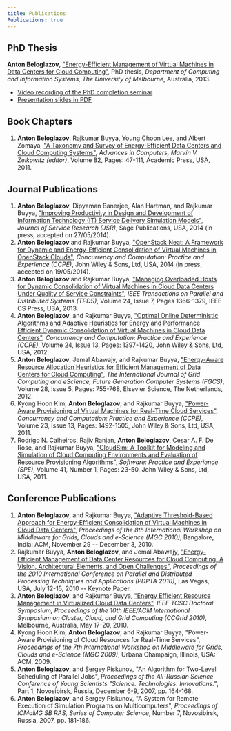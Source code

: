 ```yaml
---
title: Publications
Publications: true
---
```


## PhD Thesis

**Anton Beloglazov**, ["Energy-Efficient Management of Virtual Machines in Data
Centers for Cloud Computing"](/thesis.pdf "Energy-Efficient Management of
Virtual Machines in Data Centers for Cloud Computing"), PhD thesis, _Department
of Computing and Information Systems, The University of Melbourne_, Australia,
2013.

* [Video recording of the PhD completion
  seminar](https://www.youtube.com/watch?v=pPQ-tuKoSss)
* [Presentation slides in PDF](/thesis-slides.pdf)


## Book Chapters

1. **Anton Beloglazov**, Rajkumar Buyya, Young Choon Lee, and Albert Zomaya, ["A
   Taxonomy and Survey of Energy-Efficient Data Centers and Cloud Computing
   Systems"](/papers/2011-advances-in-computers-taxonomy.pdf "A Taxonomy and
   Survey of Energy-Efficient Data Centers and Cloud Computing Systems"),
   _Advances in Computers, Marvin V. Zelkowitz (editor)_, Volume 82, Pages:
   47-111, Academic Press, USA, 2011.


## Journal Publications

1. **Anton Beloglazov**, Dipyaman Banerjee, Alan Hartman, and Rajkumar Buyya,
   ["Improving Productivity in Design and Development of Information Technology
   (IT) Service Delivery Simulation
   Models"](/papers/2014-jsr-service-simulation.pdf "Improving Productivity in
   Design and Development of Information Technology (IT) Service Delivery
   Simulation Models"), _Journal of Service Research (JSR)_, Sage Publications,
   USA, 2014 (in press, accepted on 27/05/2014).
1. **Anton Beloglazov** and Rajkumar Buyya, ["OpenStack Neat: A Framework for
   Dynamic and Energy-Efficient Consolidation of Virtual Machines in OpenStack
   Clouds"](/papers/2014-ccpe-openstack-neat.pdf "OpenStack Neat: A Framework
   for Dynamic and Energy-Efficient Consolidation of Virtual Machines in
   OpenStack Clouds"), _Concurrency and Computation: Practice and Experience
   (CCPE)_, John Wiley & Sons, Ltd, USA, 2014 (in press, accepted on 19/05/2014).
1. **Anton Beloglazov** and Rajkumar Buyya, ["Managing Overloaded Hosts for
   Dynamic Consolidation of Virtual Machines in Cloud Data Centers Under Quality
   of Service Constraints"](/papers/2013-tpds-managing-overloaded-hosts.pdf
   "Managing Overloaded Hosts for Dynamic Consolidation of Virtual Machines in
   Cloud Data Centers Under Quality of Service Constraints"), _IEEE Transactions
   on Parallel and Distributed Systems (TPDS)_, Volume 24, Issue 7, Pages
   1366-1379, IEEE CS Press, USA, 2013.
1. **Anton Beloglazov**, and Rajkumar Buyya, ["Optimal Online Deterministic
   Algorithms and Adaptive Heuristics for Energy and Performance Efficient
   Dynamic Consolidation of Virtual Machines in Cloud Data
   Centers"](/papers/2012-ccpe-vm-consolidation-algorithms.pdf "Optimal Online
   Deterministic Algorithms and Adaptive Heuristics for Energy and Performance
   Efficient Dynamic Consolidation of Virtual Machines in Cloud Data Centers"),
   _Concurrency and Computation: Practice and Experience (CCPE)_, Volume 24,
   Issue 13, Pages: 1397-1420, John Wiley & Sons, Ltd, USA, 2012.
1. **Anton Beloglazov**, Jemal Abawajy, and Rajkumar Buyya, ["Energy-Aware
   Resource Allocation Heuristics for Efficient Management of Data Centers for
   Cloud Computing"](/papers/2012-fgcs-vm-consolidation-heuristics.pdf
   "Energy-Aware Resource Allocation Heuristics for Efficient Management of Data
   Centers for Cloud Computing"), _The International Journal of Grid Computing
   and eScience, Future Generation Computer Systems (FGCS)_, Volume 28, Issue 5,
   Pages: 755-768, Elsevier Science, The Netherlands, 2012.
1. Kyong Hoon Kim, **Anton Beloglazov**, and Rajkumar Buyya, ["Power-Aware
   Provisioning of Virtual Machines for Real-Time Cloud
   Services"](/papers/2011-ccpe-vm-provisioning-for-real-time-services.pdf
   "Power-Aware Provisioning of Virtual Machines for Real-Time Cloud Services"),
   _Concurrency and Computation: Practice and Experience (CCPE)_, Volume 23,
   Issue 13, Pages: 1492-1505, John Wiley & Sons, Ltd, USA, 2011.
1. Rodrigo N. Calheiros, Rajiv Ranjan, **Anton Beloglazov**, Cesar A. F. De
   Rose, and Rajkumar Buyya, ["CloudSim: A Toolkit for Modeling and Simulation
   of Cloud Computing Environments and Evaluation of Resource Provisioning
   Algorithms"](/papers/2011-spe-cloudsim.pdf "CloudSim: A Toolkit for Modeling
   and Simulation of Cloud Computing Environments and Evaluation of Resource
   Provisioning Algorithms"), _Software: Practice and Experience (SPE)_, Volume
   41, Number 1, Pages: 23-50, John Wiley & Sons, Ltd, USA, 2011.


## Conference Publications

1. **Anton Beloglazov**, and Rajkumar Buyya, ["Adaptive Threshold-Based Approach
   for Energy-Efficient Consolidation of Virtual Machines in Cloud Data
   Centers"](/papers/2010-adaptive-threshold-mgc.pdf "Adaptive Threshold-Based
   Approach for Energy-Efficient Consolidation of Virtual Machines in Cloud Data
   Centers"), _Proceedings of the 8th International Workshop on Middleware for
   Grids, Clouds and e-Science (MGC 2010)_, Bangalore, India: ACM, November 29 --
   December 3, 2010.
1. Rajkumar Buyya, **Anton Beloglazov**, and Jemal Abawajy, ["Energy-Efficient
   Management of Data Center Resources for Cloud Computing: A Vision,
   Architectural Elements, and Open
   Challenges"](/papers/2010-energy-efficient-pdpta.pdf "Energy-Efficient
   Management of Data Center Resources for Cloud Computing: A Vision,
   Architectural Elements, and Open Challenges"), _Proceedings of the 2010
   International Conference on Parallel and Distributed Processing Techniques
   and Applications (PDPTA 2010)_, Las Vegas, USA, July 12-15, 2010 -- Keynote
   Paper.
1. **Anton Beloglazov**, and Rajkumar Buyya, ["Energy Efficient Resource
   Management in Virtualized Cloud Data
   Centers"](/papers/2010-ccgrid-vm-consolidation.pdf "Energy Efficient Resource
   Management in Virtualized Cloud Data Centers"), _IEEE TCSC Doctoral
   Symposium, Proceedings of the 10th IEEE/ACM International Symposium on
   Cluster, Cloud, and Grid Computing (CCGrid 2010)_, Melbourne, Australia, May
   17-20, 2010.
1. Kyong Hoon Kim, **Anton Beloglazov**, and Rajkumar Buyya, "Power-Aware
   Provisioning of Cloud Resources for Real-Time Services", _Proceedings of the
   7th International Workshop on Middleware for Grids, Clouds and e-Science (MGC
   2009)_, Urbana Champaign, Illinois, USA: ACM, 2009.
1. **Anton Beloglazov**, and Sergey Piskunov, "An Algorithm for Two-Level
   Scheduling of Parallel Jobs", _Proceedings of the All-Russian Science
   Conference of Young Scientists "Science. Technologies. Innovations."_, Part
   1, Novosibirsk, Russia, December 6-9, 2007, pp. 164-168.
1. **Anton Beloglazov**, and Sergey Piskunov, "A System for Remote Execution of
   Simulation Programs on Multicomputers", _Proceedings of ICMaMG SB RAS, Series
   of Computer Science_, Number 7, Novosibirsk, Russia, 2007, pp. 181-186.
